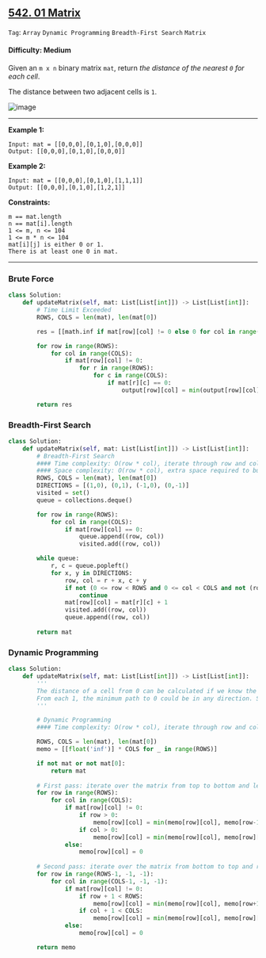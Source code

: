 ## [542. 01 Matrix](https://leetcode.com/problems/01-matrix)

```Tag```: ```Array``` ```Dynamic Programming``` ```Breadth-First Search``` ```Matrix```

#### Difficulty: Medium

Given an ```m x n``` binary matrix ```mat```, return _the distance of the nearest ```0``` for each cell_.

The distance between two adjacent cells is ```1```.

![image](https://user-images.githubusercontent.com/35042430/233821902-47f32b45-cee5-4206-8b18-64442196506f.png)

---

__Example 1:__

```
Input: mat = [[0,0,0],[0,1,0],[0,0,0]]
Output: [[0,0,0],[0,1,0],[0,0,0]]
```

__Example 2:__

```
Input: mat = [[0,0,0],[0,1,0],[1,1,1]]
Output: [[0,0,0],[0,1,0],[1,2,1]]
```

__Constraints:__

```
m == mat.length
n == mat[i].length
1 <= m, n <= 104
1 <= m * n <= 104
mat[i][j] is either 0 or 1.
There is at least one 0 in mat.
```

---

### Brute Force

```Python
class Solution:
    def updateMatrix(self, mat: List[List[int]]) -> List[List[int]]:
        # Time Limit Exceeded
        ROWS, COLS = len(mat), len(mat[0])

        res = [[math.inf if mat[row][col] != 0 else 0 for col in range(COLS)] for row in range(ROWS)]

        for row in range(ROWS):
            for col in range(COLS):
                if mat[row][col] != 0:
                    for r in range(ROWS):
                        for c in range(COLS):
                            if mat[r][c] == 0:
                                output[row][col] = min(output[row][col], abs(row - r) + abs(col - c))

        return res
```

### Breadth-First Search

```Python
class Solution:
    def updateMatrix(self, mat: List[List[int]]) -> List[List[int]]:
        # Breadth-First Search
        #### Time complexity: O(row * col), iterate through row and col of matrix
        #### Space complexity: O(row * col), extra space required to build 2D queue
        ROWS, COLS = len(mat), len(mat[0])
        DIRECTIONS = [(1,0), (0,1), (-1,0), (0,-1)]
        visited = set()
        queue = collections.deque()

        for row in range(ROWS):
            for col in range(COLS):
                if mat[row][col] == 0:
                    queue.append((row, col))
                    visited.add((row, col))

        while queue:
            r, c = queue.popleft()
            for x, y in DIRECTIONS:
                row, col = r + x, c + y
                if not (0 <= row < ROWS and 0 <= col < COLS and not (row, col) in visited):
                    continue
                mat[row][col] = mat[r][c] + 1
                visited.add((row, col))
                queue.append((row, col))
        
        return mat

```

### Dynamic Programming


```Python
class Solution:
    def updateMatrix(self, mat: List[List[int]]) -> List[List[int]]:
        '''
        The distance of a cell from 0 can be calculated if we know the nearest distance for all the neighbors, in which case the    distance is the minimum distance of any neighbor + 1. And, instantly, the words that come to mind are Dynamic Programming (DP)!!
        From each 1, the minimum path to 0 could be in any direction. So, we need to check all the 4 directions. In one iteration from top to bottom, we can check left and top directions, and we need another iteration from bottom to top to check for right and bottom directions.
        '''

        # Dynamic Programming
        #### Time complexity: O(row * col), iterate through row and col of matrix

        ROWS, COLS = len(mat), len(mat[0])
        memo = [[float('inf')] * COLS for _ in range(ROWS)]

        if not mat or not mat[0]:
            return mat
        
        # First pass: iterate over the matrix from top to bottom and left to right
        for row in range(ROWS):
            for col in range(COLS):
                if mat[row][col] != 0:
                    if row > 0:
                        memo[row][col] = min(memo[row][col], memo[row-1][col] + 1)
                    if col > 0:
                        memo[row][col] = min(memo[row][col], memo[row][col-1] + 1)
                else:
                    memo[row][col] = 0
        
        # Second pass: iterate over the matrix from bottom to top and right to left
        for row in range(ROWS-1, -1, -1):
            for col in range(COLS-1, -1, -1):
                if mat[row][col] != 0:
                    if row + 1 < ROWS:
                        memo[row][col] = min(memo[row][col], memo[row+1][col] + 1)
                    if col + 1 < COLS:
                        memo[row][col] = min(memo[row][col], memo[row][col+1] + 1)
                else:
                    memo[row][col] = 0

        return memo
```
